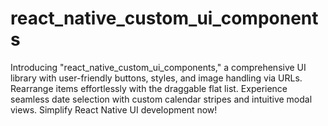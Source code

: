 # react_native_custom_ui_components
Introducing "react_native_custom_ui_components," a comprehensive UI library with user-friendly buttons, styles, and image handling via URLs. Rearrange items effortlessly with the draggable flat list. Experience seamless date selection with custom calendar stripes and intuitive modal views. Simplify React Native UI development now!
